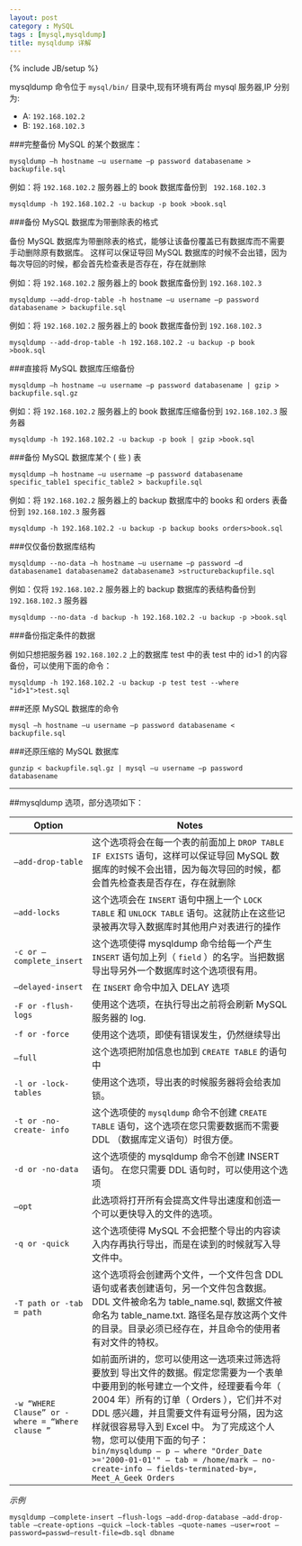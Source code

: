 ```yaml
---
layout: post
category : MySQL
tags : [mysql,mysqldump]
title: mysqldump 详解
---
```

{% include JB/setup %}


mysqldump 命令位于 `mysql/bin/` 目录中,现有环境有两台 mysql 服务器,IP 分别为:

- A: ` 192.168.102.2 `
- B: ` 192.168.102.3 `

###完整备份 MySQL 的某个数据库：

	mysqldump –h hostname –u username –p password databasename > backupfile.sql

例如：将  ` 192.168.102.2 ` 服务器上的 book 数据库备份到 ` 192.168.102.3`

	mysqldump -h 192.168.102.2 -u backup -p book >book.sql

###备份 MySQL 数据库为带删除表的格式

备份 MySQL 数据库为带删除表的格式，能够让该备份覆盖已有数据库而不需要手动删除原有数据库。 这样可以保证导回 MySQL 数据库的时候不会出错，因为每次导回的时候，都会首先检查表是否存在，存在就删除

例如：将 ` 192.168.102.2 ` 服务器上的 book 数据库备份到 ` 192.168.102.3 `

	mysqldump -–add-drop-table -h hostname –u username –p password databasename > backupfile.sql

例如：将 ` 192.168.102.2 ` 服务器上的 book 数据库备份到 ` 192.168.102.3 `

	mysqldump --add-drop-table -h 192.168.102.2 -u backup -p book >book.sql

###直接将 MySQL 数据库压缩备份

	mysqldump –h hostname –u username –p password databasename | gzip > backupfile.sql.gz

例如：将 ` 192.168.102.2 ` 服务器上的 book 数据库压缩备份到 ` 192.168.102.3 ` 服务器

	mysqldump -h 192.168.102.2 -u backup -p book | gzip >book.sql

###备份 MySQL 数据库某个 ( 些 ) 表

	mysqldump –h hostname –u username –p password databasename specific_table1 specific_table2 > backupfile.sql

例如：将 ` 192.168.102.2 ` 服务器上的 backup 数据库中的 books 和 orders 表备份到 ` 192.168.102.3 ` 服务器

	mysqldump -h 192.168.102.2 -u backup -p backup books orders>book.sql
	
###仅仅备份数据库结构

	mysqldump --no-data –h hostname –u username –p password –d databasename1 databasename2 databasename3 >structurebackupfile.sql

例如：仅将 ` 192.168.102.2 `  服务器上的 backup 数据库的表结构备份到 ` 192.168.102.3 ` 服务器

	mysqldump --no-data -d backup -h 192.168.102.2 -u backup -p >book.sql

###备份指定条件的数据

例如只想把服务器 ` 192.168.102.2 ` 上的数据库 test 中的表 test 中的 id>1 的内容备份，可以使用下面的命令：

	mysqldump -h 192.168.102.2 -u backup -p test test --where "id>1">test.sql

###还原 MySQL 数据库的命令

	mysql –h hostname –u username –p password databasename < backupfile.sql

###还原压缩的 MySQL 数据库

	gunzip < backupfile.sql.gz | mysql –u username –p password databasename


<hr>

##mysqldump 选项，部分选项如下：


<table class="table table-bordered">
<thead>
<tr>
<th width="20%">Option
</th>
<th>Notes
</th>
</tr>
</thead>
<tbody>

<tr>
<td>
<code>–add-drop-table
</code>
</td>
<td>这个选项将会在每一个表的前面加上 <code>DROP TABLE IF EXISTS</code> 语句，这样可以保证导回 MySQL 数据库的时候不会出错，因为每次导回的时候，都会首先检查表是否存在，存在就删除
</td>
</tr>

<tr>
<td>
<code>–add-locks
</code>
</td>
<td>这个选项会在 <code>INSERT</code> 语句中捆上一个 <code>LOCK TABLE</code> 和 <code>UNLOCK TABLE</code> 语句。这就防止在这些记录被再次导入数据库时其他用户对表进行的操作
</td>
</tr>

<tr>
<td>
<code>-c or – complete_insert
</code>
</td>
<td>这个选项使得 mysqldump 命令给每一个产生 <code>INSERT</code> 语句加上列（ <code>field</code> ）的名字。当把数据导出导另外一个数据库时这个选项很有用。
</td>
</tr>

<tr>
<td>
<code>–delayed-insert 
</code>
</td>
<td>在 <code>INSERT</code> 命令中加入 DELAY 选项
</td>
</tr>


<tr>
<td>
<code>-F or -flush-logs
</code>
</td>
<td>使用这个选项，在执行导出之前将会刷新 MySQL 服务器的 log.
</td>
</tr>

<tr>
<td>
<code>-f or -force
</code>
</td>
<td>使用这个选项，即使有错误发生，仍然继续导出
</td>
</tr>

<tr>
<td>
<code>–full
</code>
</td>
<td>这个选项把附加信息也加到 <code>CREATE TABLE</code> 的语句中
</td>
</tr>

<tr>
<td>
<code>-l or -lock-tables
</code>
</td>
<td>使用这个选项，导出表的时候服务器将会给表加锁。
</td>
</tr>

<tr>
<td>
<code>-t or -no-create- info
</code>
</td>
<td>这个选项使的 <code>mysqldump</code> 命令不创建 <code>CREATE TABLE</code> 语句，这个选项在您只需要数据而不需要 DDL （数据库定义语句）时很方便。
</td>
</tr>

<tr>
<td>
<code>-d or -no-data
</code>
</td>
<td>这个选项使的 mysqldump 命令不创建 INSERT 语句。 在您只需要 DDL 语句时，可以使用这个选项
</td>
</tr>

<tr>
<td>
<code>–opt
</code>
</td>
<td>此选项将打开所有会提高文件导出速度和创造一个可以更快导入的文件的选项。
</td>
</tr>

<tr>
<td>
<code>-q or -quick 
</code>
</td>
<td>这个选项使得 MySQL 不会把整个导出的内容读入内存再执行导出，而是在读到的时候就写入导文件中。
</td>
</tr>

<tr>
<td>
<code>-T path or -tab = path 
</code>
</td>
<td>这个选项将会创建两个文件，一个文件包含 DDL 语句或者表创建语句，另一个文件包含数据。 DDL 文件被命名为 table_name.sql, 数据文件被命名为 table_name.txt. 路径名是存放这两个文件的目录。目录必须已经存在，并且命令的使用者有对文件的特权。
</td>
</tr>

<tr>
<td>
<code>-w “WHERE Clause” or -where = “Where clause ”
</code>
</td>
<td>如前面所讲的，您可以使用这一选项来过筛选将要放到 导出文件的数据。假定您需要为一个表单中要用到的帐号建立一个文件，经理要看今年（ 2004 年）所有的订单（ Orders ），它们并不对 DDL 感兴趣，并且需要文件有逗号分隔，因为这样就很容易导入到 Excel 中。 为了完成这个人物，您可以使用下面的句子：
<br><code>bin/mysqldump – p – where "Order_Date >='2000-01-01'" – tab = /home/mark – no-create-info – fields-terminated-by=, Meet_A_Geek Orders
</code>
</td>
</tr>

</tbody>
</table>

*示例*

	mysqldump –complete-insert –flush-logs –add-drop-database –add-drop-table –create-options –quick –lock-tables –quote-names –user=root –password=passwd–result-file=db.sql dbname

 